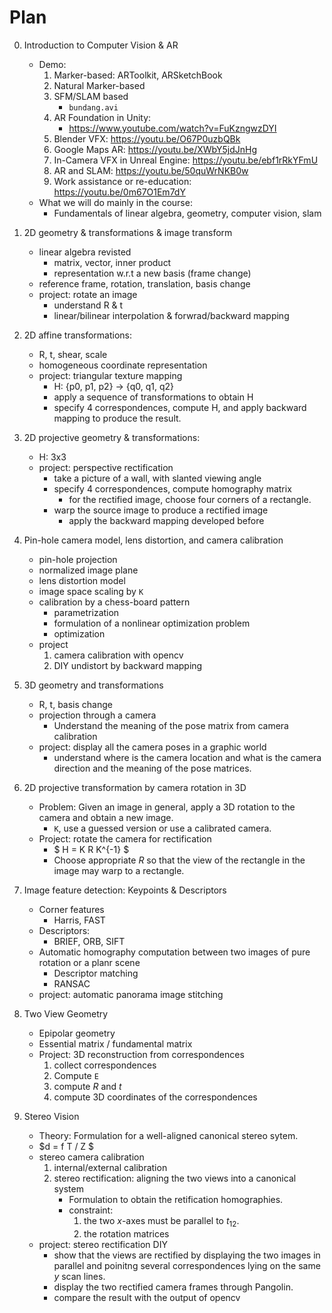 # Plan

0. Introduction to Computer Vision & AR
    - Demo: 
        1. Marker-based: ARToolkit, ARSketchBook
        2. Natural Marker-based
        3. SFM/SLAM based
            - `bundang.avi`
        4. AR Foundation in Unity: 
            - https://www.youtube.com/watch?v=FuKzngwzDYI 
        5. Blender VFX: https://youtu.be/O67P0uzbQBk 
        6. Google Maps AR: https://youtu.be/XWbY5jdJnHg 
        7. In-Camera VFX in Unreal Engine: https://youtu.be/ebf1rRkYFmU 
        9. AR and SLAM: https://youtu.be/50quWrNKB0w 
        8. Work assistance or re-education: https://youtu.be/0m67O1Em7dY 
    - What we will do mainly in the course:
        - Fundamentals of linear algebra, geometry, computer vision, slam

1. 2D geometry & transformations & image transform
    - linear algebra revisted
        - matrix, vector, inner product
        - representation w.r.t a new basis (frame change)
    - reference frame, rotation, translation, basis change
    - project: rotate an image
        - understand R & t
        - linear/bilinear interpolation & forwrad/backward mapping

2. 2D affine transformations:
    - R, t, shear, scale
    - homogeneous coordinate representation
    - project: triangular texture mapping
        - H: {p0, p1, p2} -> {q0, q1, q2}
        - apply a sequence of transformations to obtain H
        - specify 4 correspondences, compute H, and apply backward mapping to produce the result.

3. 2D projective geometry & transformations:
    - H: 3x3
    - project: perspective rectification
        - take a picture of a wall, with slanted viewing angle
        - specify 4 correspondences, compute homography matrix
            - for the rectified image, choose four corners of a rectangle.
        - warp the source image to produce a rectified image
            - apply the backward mapping developed before

4. Pin-hole camera model, lens distortion, and camera calibration
    - pin-hole projection
    - normalized image plane
    - lens distortion model
    - image space scaling by `K`
    - calibration by a chess-board pattern
        - parametrization
        - formulation of a nonlinear optimization problem
        - optimization
    - project
        1. camera calibration with opencv
        2. DIY undistort by backward mapping

5. 3D geometry and transformations
    - R, t, basis change
    - projection through a camera
        - Understand the meaning of the pose matrix from camera calibration
    - project: display all the camera poses in a graphic world 
        - understand where is the camera location and what is the camera direction and the meaning of the pose matrices.

6. 2D projective transformation by camera rotation in 3D
    - Problem: Given an image in general, apply a 3D rotation to the camera and obtain a new image.
        - `K`, use a guessed version or use a calibrated camera.
    - Project: rotate the camera for rectification
        - $ H = K R K^{-1} $
        - Choose appropriate $R$ so that the view of the rectangle in the image may warp to a rectangle.

7. Image feature detection: Keypoints & Descriptors
    - Corner features
        - Harris, FAST
    - Descriptors:
        - BRIEF, ORB, SIFT 
    - Automatic homography computation between two images of pure rotation or a planr scene
        - Descriptor matching
        - RANSAC
    - project: automatic panorama image stitching

8. Two View Geometry
    - Epipolar geometry
    - Essential matrix / fundamental matrix
    - Project: 3D reconstruction from correspondences
        1. collect correspondences
        1. Compute `E`
        2. compute $R$ and $t$
        3. compute 3D coordinates of the correspondences

9. Stereo Vision
    - Theory: Formulation for a well-aligned canonical stereo sytem.
    - $d = f T / Z $
    - stereo camera calibration
        1. internal/external calibration
        2. stereo rectification: aligning the two views into a canonical system
            - Formulation to obtain the retification homographies.
            - constraint: 
                1. the two $x$-axes must be parallel to $t_{12}$.
                2. the rotation matrices
    - project: stereo rectification DIY
        - show that the views are rectified by displaying the two images in parallel and poinitng several correspondences lying on the same $y$ scan lines.
        - display the two rectified camera frames through Pangolin.
        - compare the result with the output of opencv